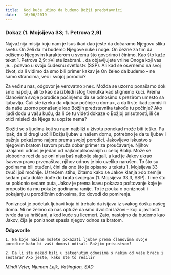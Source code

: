 ```yaml
---
title:  Kod kuće učimo da budemo Božji predstavnici
date:   16/06/2019
---
```


### Dokaz (1. Mojsijeva 33; 1. Petrova 2,9)

Najvažnija misija koju nam je Isus ikad dao jeste da dočaramo Njegovu sliku svetu. On želi da mi budemo Njegove ruke i noge. On čezne za tim da odišemo Njegovim karakterom u svemu što govorimo i činimo. Kao što kaže tekst 1. Petrova 2,9: »Vi ste izabrani... da objavljujete vrline Onoga koji vas je... pozvao u svoju čudesnu svetlost« (SSP). Ali kad se osvrnemo na svoj život, da li vidimo da smo bili primer kakav je On želeo da budemo – ne samo strancima, već i svojoj porodici?

Za većinu nas, odgovor je verovatno »ne«. Možda se uzorno ponašamo dok smo napolju, ali to kao da izbledi istog trenutka kad stignemo kući. Prema članovima svoje porodice počinjemo da se odnosimo s prezirom umesto sa ljubavlju. Čuli ste izreku da »ljubav počinje u domu«, a da li ste ikad pomislili da naše uzorno ponašanje kao Božjih predstavnika takođe tu počinje? Ako ljudi dođu u vašu kuću, da li će tu videti dokaze o Božjoj prisutnosti, ili će otići misleći da Njega tu uopšte nema?

Složiti se s ljudima koji su nam najbliži u životu ponekad može biti teško. Pa ipak, da bi drugi uočili Božju ljubav u našem domu, potrebno je da tu ljubav i pažnju pokažemo najpre prema svojoj porodici. Jakovljevo iskustvo s njegovim bratom Isavom pruža dobar primer za proučavanje. Njihov uzajamni odnos je jedan od najkomplikovanijih u celoj Bibliji. Može se slobodno reći da se oni nisu baš najbolje slagali, a kad je Jakov ukrao Isavovo pravo prvenaštva, njihov odnos je bio uveliko narušen. To što su godinama bili otuđeni, čini da ono što je opisano u tekstu 1. Mojsijeva 33 zvuči još moćnije. U trećem stihu, čitamo kako se Jakov klanja »do zemlje sedam puta dokle dođe do brata svojega« (1. Mojsijeva 33,3, SSP). Time što se poklonio sedam puta, Jakov je prema Isavu pokazao poštovanje koje je propustio da mu pokaže godinama ranije. To je pouka o poniznosti i pokajanju u porodičnim odnosima, što dovodi do pomirenja.

Poniznost je početak ljubavi koja bi trebalo da isijava iz svakog ćoška našeg doma. Mi ne želimo da nas optuže da smo dvolični lažovi – koji u javnosti tvrde da su hrišćani, a kod kuće su licemeri. Zato, nastojmo da budemo kao Jakov, čija je poniznost spasla njegov odnos sa bratom.

**Odgovorite**

`1.	Na koje načine možete pokazati ljubav prema članovima svoje porodice kako bi vaši domovi odisali Božjim prisustvom?`

`2.	Da li ste nekad bili u zategnutim odnosima s nekim od vaše braće i sestara? Ako jeste, kako ste to rešili?`

*Mindi Veter, Njuman Lejk, Vašington, SAD*

